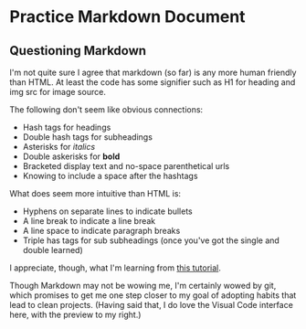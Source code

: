 # Practice Markdown Document

## Questioning Markdown
I'm not quite sure I agree that markdown (so far) is any more human friendly than HTML. At least the code has some signifier such as H1 for heading and img src for image source. 

The following don't seem like obvious connections:
- Hash tags for headings
- Double hash tags for subheadings
- Asterisks for *italics*
- Double askerisks for **bold**
- Bracketed display text and no-space parenthetical urls
- Knowing to include a space after the hashtags

What does seem more intuitive than HTML is:
- Hyphens on separate lines to indicate bullets
- A line break to indicate a line break
- A line space to indicate paragraph breaks
- Triple has tags for sub subheadings (once you've got the single and double learned)

I appreciate, though, what I'm learning from [this tutorial](https://github.com/DHRI-Curriculum/git/blob/master/sections/markdown.md).

Though Markdown may not be wowing me, I'm certainly wowed by git, which promises to get me one step closer to my goal of adopting habits that lead to clean projects. (Having said that, I do love the Visual Code interface here, with the preview to my right.)